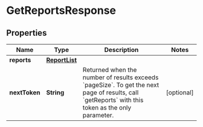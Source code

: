 # GetReportsResponse

## Properties
Name | Type | Description | Notes
------------ | ------------- | ------------- | -------------
**reports** | [**ReportList**](ReportList.md) |  | 
**nextToken** | **String** | Returned when the number of results exceeds &#x60;pageSize&#x60;. To get the next page of results, call &#x60;getReports&#x60; with this token as the only parameter. |  [optional]
